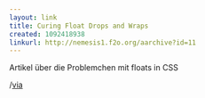 ```yaml
---
layout: link
title: Curing Float Drops and Wraps
created: 1092418938
linkurl: http://nemesis1.f2o.org/aarchive?id=11
---
```

Artikel über die Problemchen mit floats in CSS

/[via][]

  [via]: http://nemesis1.f2o.org/aarchive?id=11
